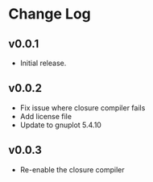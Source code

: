 # Change Log

## v0.0.1

- Initial release.

## v0.0.2

- Fix issue where closure compiler fails
- Add license file
- Update to gnuplot 5.4.10

## v0.0.3

- Re-enable the closure compiler
